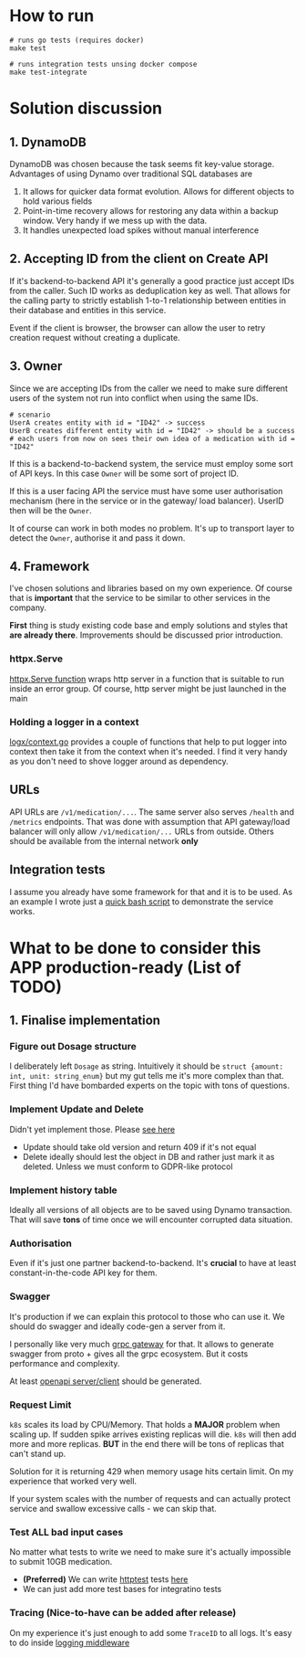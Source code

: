 # How to run

```
# runs go tests (requires docker)
make test

# runs integration tests unsing docker compose
make test-integrate
```

# Solution discussion

## 1. DynamoDB
DynamoDB was chosen because the task seems fit key-value storage. Advantages of using Dynamo over traditional SQL databases are
1. It allows for quicker data format evolution. Allows for different objects to hold various fields
2. Point-in-time recovery allows for restoring any data within a backup window. Very handy if we mess up with the data.
3. It handles unexpected load spikes without manual interference

## 2. Accepting ID from the client on Create API
If it's backend-to-backend API it's generally a good practice just accept IDs from the caller. Such ID works as deduplication
key as well. That allows for the calling party to strictly establish 1-to-1 relationship between entities in their database
and entities in this service.

Event if the client is browser, the browser can allow the user to retry creation request without creating a duplicate.

## 3. Owner
Since we are accepting IDs from the caller we need to make sure different users of the system not run into conflict when using
the same IDs.

```
# scenario
UserA creates entity with id = "ID42" -> success
UserB creates different entity with id = "ID42" -> should be a success
# each users from now on sees their own idea of a medication with id = "ID42"
```

If this is a backend-to-backend system, the service must employ some sort of API keys. In this case `Owner` will be some
sort of project ID.

If this is a user facing API the service must have some user authorisation mechanism (here in the service or in the gateway/
load balancer). UserID then will be the `Owner`.

It of course can work in both modes no problem. It's up to transport layer to detect the `Owner`, authorise it and pass it down.

## 4. Framework

I've chosen solutions and libraries based on my own experience. Of course that is **important** that the service to be
similar to other services in the company.

**First** thing is study existing code base and emply solutions and styles that **are already there**. Improvements should
be discussed prior introduction.

### httpx.Serve

[httpx.Serve function](internal/utils/httpx/serve.go) wraps http server in a function that is suitable to run inside an error
group. Of course, http server might be just launched in the main

### Holding a logger in a context
[logx/context.go](internal/utils/logx/context.go) provides a couple of functions that help to put logger into context 
then take it from the context when it's needed. I find it very handy as you don't need to shove logger around as dependency.

## URLs

API URLs are `/v1/medication/...`. The same server also serves `/health` and `/metrics` endpoints. That was done with assumption
that API gateway/load balancer will only allow `/v1/medication/...` URLs from outside. Others should be available from the
internal network **only**

## Integration tests

I assume you already have some framework for that and it is to be used. As an example I wrote just a 
[quick bash script](/test/medication/test.sh)
to demonstrate the service works.

# What to be done to consider this APP production-ready (List of TODO)

## 1. Finalise implementation

### Figure out Dosage structure

I deliberately left `Dosage` as string. Intuitively it should be `struct {amount: int, unit: string_enum}` but my gut tells me
it's more complex than that. First thing I'd have bombarded experts on the topic with tons of questions.

### Implement Update and Delete

Didn't yet implement those. Please [see here](/internal/storage/medication.go)

- Update should take old version and return 409 if it's not equal
- Delete ideally should lest the object in DB and rather just mark it as deleted. Unless we must conform to GDPR-like protocol

### Implement history table

Ideally all versions of all objects are to be saved using Dynamo transaction. That will save **tons** of time once we will
encounter corrupted data situation.

### Authorisation

Even if it's just one partner backend-to-backend. It's **crucial** to have at least constant-in-the-code API key for them.

### Swagger

It's production if we can explain this protocol to those who can use it. We should do swagger and ideally code-gen a server
from it.

I personally like very much [grpc gateway](https://github.com/chestnut42/terraforming-mars-manager/tree/main/pkg/api) for that.
It allows to generate swagger from proto + gives all the grpc ecosystem. But it costs performance and complexity.

At least [openapi server/client](https://github.com/oapi-codegen/oapi-codegen) should be generated.

### Request Limit

`k8s` scales its load by CPU/Memory. That holds a **MAJOR** problem when scaling up. If sudden spike arrives existing replicas
will die. `k8s` will then add more and more replicas. **BUT** in the end there will be tons of replicas that can't stand up.

Solution for it is returning 429 when memory usage hits certain limit. On my experience that worked very well.

If your system scales with the number of requests and can actually protect service and swallow excessive calls - we can skip that.

### Test ALL bad input cases

No matter what tests to write we need to make sure it's actually impossible to submit 10GB medication.

- **(Preferred)** We can write [httptest](https://pkg.go.dev/net/http/httptest) tests [here](/internal/transport/http/medication/create_medication_test.go)
- We can just add more test bases for integratino tests

### Tracing (Nice-to-have can be added after release)

On my experience it's just enough to add some `TraceID` to all logs. It's easy to do inside 
[logging middleware](/internal/utils/httpx/log.go)

